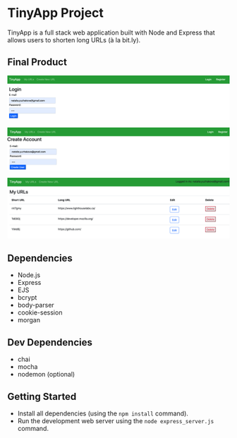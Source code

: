 # TinyApp Project

TinyApp is a full stack web application built with Node and Express that allows users to shorten long URLs (à la bit.ly).

## Final Product

!["Login Page"](https://github.com/yuzhakova/tinyapp/blob/master/docs/login%20page.png)

!["Registration Page"](https://github.com/yuzhakova/tinyapp/blob/master/docs/registration%20page.png)

!["URLs Page"](https://github.com/yuzhakova/tinyapp/blob/master/docs/urls.png)

## Dependencies

- Node.js
- Express
- EJS
- bcrypt
- body-parser
- cookie-session
- morgan

## Dev Dependencies

- chai
- mocha
- nodemon (optional)

## Getting Started

- Install all dependencies (using the `npm install` command).
- Run the development web server using the `node express_server.js` command.
